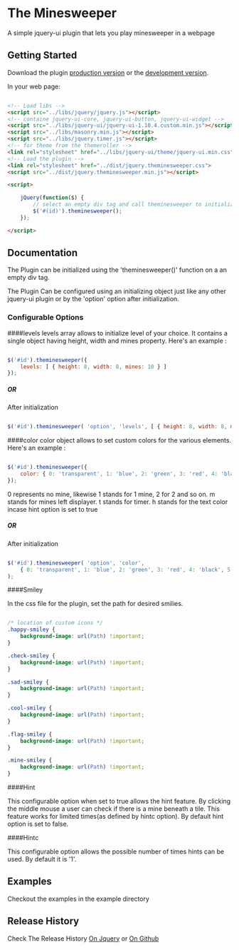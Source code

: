# The Minesweeper

A simple jquery-ui plugin that lets you play minesweeper in a webpage

## Getting Started
Download the plugin [production version][min] or the [development version][max].

[min]: https://raw.githubusercontent.com/leosartaj/jquery.theminesweeper.js/master/dist/jquery.theminesweeper.min.js
[max]: https://raw.githubusercontent.com/leosartaj/jquery.theminesweeper.js/master/dist/jquery.theminesweeper.js

In your web page:

```html

<!-- Load libs -->
<script src="../libs/jquery/jquery.js"></script>
<!-- containe jquery-ui-core, jquery-ui-button, jquery-ui-widget -->
<script src="../libs/jquery-ui/jquery-ui-1.10.4.custom.min.js"></script>
<script src="../libs/masonry.min.js"></script>
<script src="../libs/jquery.timer.js"></script>
<!-- for theme from the themeroller -->
<link rel="stylesheet" href="../libs/jquery-ui/theme/jquery-ui.min.css">
<!-- Load the plugin -->
<link rel="stylesheet" href="../dist/jquery.theminesweeper.css">
<script src="../dist/jquery.theminesweeper.min.js"></script>

<script>

    jQuery(function($) {
        // select an empty div tag and call theminesweeper to initialize
        $('#(id)').theminesweeper();
    });

</script>

```

## Documentation
The Plugin can be initialized using the 'theminesweeper()' function on a an empty div tag.

The Plugin Can be configured using an initializing object just like any other jquery-ui plugin or by the 'option' option after initialization.

### Configurable Options

####levels
levels array allows to initialize level of your choice. It contains a single object having height, width and mines property.
Here's an example :

```javascript

$('#id').theminesweeper({
    levels: [ { height: 8, width: 8, mines: 10 } ]
});

```

##### OR

After initialization

```javascript

$('#id').theminesweeper( 'option', 'levels', [ { height: 8, width: 8, mines: 10 } ] );

```

####color
color object allows to set custom colors for the various elements.
Here's an example :

```javascript

$('#id').theminesweeper({
    color: { 0: 'transparent', 1: 'blue', 2: 'green', 3: 'red', 4: 'black', 5: 'black', 6: 'black', 7: 'black', 8: 'black', m: 'red', t: 'red', h: 'red' }
});

```

0 represents no mine, likewise 1 stands for 1 mine, 2 for 2 and so on.
m stands for mines left displayer.
t stands for timer.
h stands for the text color incase hint option is set to true

##### OR

After initialization

```javascript

$('#id').theminesweeper( 'option', 'color', 
    { 0: 'transparent', 1: 'blue', 2: 'green', 3: 'red', 4: 'black', 5: 'black', 6: 'black', 7: 'black', 8: 'black', m: 'red', t: 'red' }
);

```

####Smiley

In the css file for the plugin, set the path for desired smilies.

```css

/* location of custom icons */
.happy-smiley {
    background-image: url(Path) !important;
}

.check-smiley {
    background-image: url(Path) !important;
}

.sad-smiley {
    background-image: url(Path) !important;
}

.cool-smiley {
    background-image: url(Path) !important;
}

.flag-smiley {
    background-image: url(Path) !important;
}

.mine-smiley {
    background-image: url(Path) !important;
}

```

####Hint

This configurable option when set to true allows the hint feature. By clicking the middle mouse a user can check if there is a mine beneath a tile. This feature works for limited times(as defined by hintc option). By default hint option is set to false.

####Hintc

This configurable option allows the possible number of times hints can be used. By default it is '1'.

## Examples

Checkout the examples in the example directory

## Release History

Check The Release History [On Jquery][mint] or [On Github][maxt]

[mint]: https://plugins.jquery.com/theminesweeper
[maxt]: https://github.com/leosartaj/jquery.theminesweeper.js/releases
